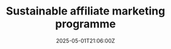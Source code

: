 ---
title: Sustainable affiliate marketing programme
linkTitle: Sustainable affiliate marketing programme
date: '2025-05-01T21:06:00Z'
weight: 1
description: The programme promotes eco-conscious products through partnerships with
  affiliates, aiming to increase brand visibility, drive sales, and foster long-term
  relationships while providing tools and incentives for effective promotion.
draft: false
ref: sustainable-affiliate-marketing-programme
---